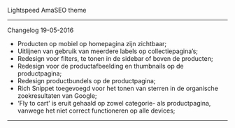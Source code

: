 Lightspeed AmaSEO theme

------------------------
Changelog 19-05-2016
- Producten op mobiel op homepagina zijn zichtbaar;
- Uitlijnen van gebruik van meerdere labels op collectiepagina’s;
- Redesign voor filters, te tonen in de sidebar of boven de producten;
- Redesign voor de productafbeelding en thumbnails op de productpagina;
- Redesign productbundels op de productpagina;
- Rich Snippet toegevoegd voor het tonen van sterren in de organische zoekresultaten van Google;
- ‘Fly to cart’ is eruit gehaald op zowel categorie- als productpagina, vanwege het niet correct functioneren op alle devices;

-------------------------
